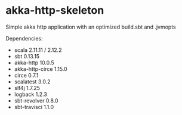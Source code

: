 # akka-http-skeleton
Simple akka http application with an optimized build.sbt and .jvmopts

Dependencies:
* scala 2.11.11 / 2.12.2
* sbt 0.13.15
* akka-http 10.0.5
* akka-http-circe 1.15.0
* circe 0.7.1
* scalatest 3.0.2
* slf4j 1.7.25
* logback 1.2.3
* sbt-revolver 0.8.0
* sbt-travisci 1.1.0
